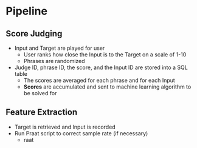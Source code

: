 # Pipeline #
## Score Judging ##
  * Input and Target are played for user
    * User ranks how close the Input is to the Target on a scale of 1-10
    * Phrases are randomized
  * Judge ID, phrase ID, the score, and the Input ID are stored into a SQL table
    * The scores are averaged for each phrase and for each Input
    * **Scores** are accumulated and sent to machine learning algorithm to be solved for

## Feature Extraction ##
  * Target is retrieved and Input is recorded
  * Run Praat script to correct sample rate (if necessary)
    * raat <script name> <absolute input directory with trailing "/"> <absolute output directory with trailing />
    * Example: `praat change_sample_rate_of_sound_files.praat /home/pscr/Desktop/quicknet/test/wav/ /home/pscr/Desktop/quicknet/test/wav/new/`
  * Run Prasanna's Neural Network on Input (hopefully already done for Target)
    * Add file name to `txt.done.data`
      * Format: `( filename1`
    * Run `extract_AFs.sh`
      * Automatically creates folders `mcep` (extension .mcep), `AF` (extension .af)
  * Run script to extract F0's
    * Input: .mceps from folder `mcep`
    * Output: .f0
    * Running it (start in subject's folder):
      * `mkdir f0`
      * `./bin/make_f0 wav/*`
  * Convert mcep to ASCII file
    * Input: .mceps from folder `mcep`
    * Output: .mcep
    * Running it (start in subject's folder):
      * `mkdir mcep_ascii`
      * `./bin/convert_mceps_to_ascii.sh`
  * Run script to shorten mcep files to first 12 mceps
    * Input: ASCII .mceps from folder `mcep_ascii`
    * Output: .mcep
    * Running it (start in subject's folder):
      * `mkdir mcep_ascii_short`
      * `./bin/make_melcep_short`
  * Run script to convert shortened **mcep** files binary again
    * Input: shortened .mceps from folder `mcep_ascii_short`
    * Output: .mcep
    * Running it (start in subject's folder):
      * `mkdir mcep_binary_short`
      * `./bin/convert_mceps_to_binary.sh`
  * Create faux label files
    * Input:
    * Output: .lab
    * Running it (start in subject's folder):
      * 
  * Running DTW
    * Input: .lab and .mcep
    * Output:
    * Running it (start in subject's folder):
      * 
  * Combine 12 mceps, AFs, F0 for aligned files
    * Output: .feat
  * Z-score normalize
    * Input: specified
    * Output: same as input
    * Running it:
      * `python zscore.py <relative input directory> <relative output directory> <optional file type>`
        * If no file type is specified, it will z-score all the files in the folder (including the ~'s)
        * Example: `python zscore.py mcep_aligned_rms mcep_zscored mcep`
  * Get Euclidian Distance to combine the 2 files
    * Input: .feat
    * Output: .zdelt
  * Get mean and variance from all features
  * Feed into Wagon
    * Solve for score using all features
